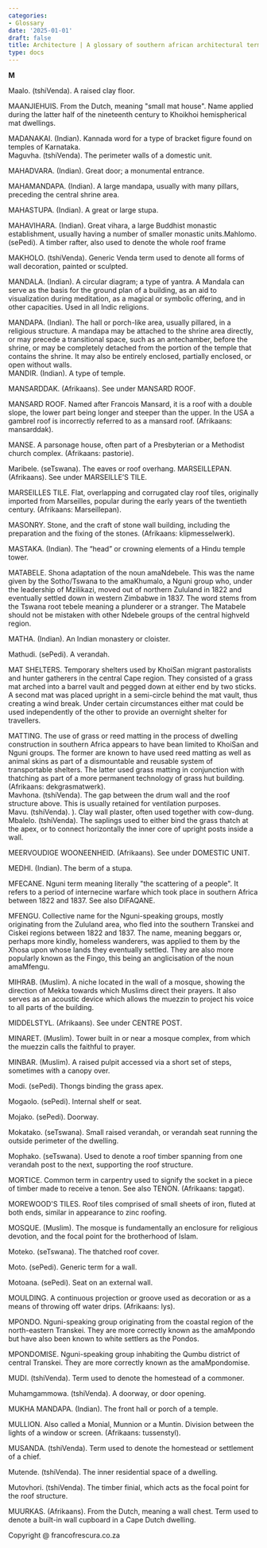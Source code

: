 ```yaml
---
categories:
- Glossary
date: '2025-01-01'
draft: false
title: Architecture | A glossary of southern african architectural terms
type: docs
---
```


**M**

Maalo. (tshiVenda). A raised clay floor.

MAANJIEHUIS. From the Dutch, meaning "small mat house". Name applied during the latter half of the nineteenth century to Khoikhoi hemispherical mat dwellings.

MADANAKAI. (Indian). Kannada word for a type of bracket figure found on temples of Karnataka.  
Maguvha. (tshiVenda). The perimeter walls of a domestic unit.

MAHADVARA. (Indian). Great door; a monumental entrance.

MAHAMANDAPA. (Indian). A large mandapa, usually with many pillars, preceding the central shrine area.

MAHASTUPA. (Indian). A great or large stupa.

MAHAVIHARA. (Indian). Great vihara, a large Buddhist monastic establishment, usually having a number of smaller monastic units.Mahlomo. (sePedi). A timber rafter, also used to denote the whole roof frame

MAKHOLO. (tshiVenda). Generic Venda term used to denote all forms of wall decoration, painted or sculpted.

MANDALA. (Indian). A circular diagram; a type of yantra. A Mandala can serve as the basis for the ground plan of a building, as an aid to visualization during meditation, as a magical or symbolic offering, and in other capacities. Used in all Indic religions.

MANDAPA. (Indian). The hall or porch-like area, usually pillared, in a religious structure. A mandapa may be attached to the shrine area directly, or may precede a transitional space, such as an antechamber, before the shrine, or may be completely detached from the portion of the temple that contains the shrine. It may also be entirely enclosed, partially enclosed, or open without walls.  
MANDIR. (Indian). A type of temple.

MANSARDDAK. (Afrikaans). See under MANSARD ROOF.

MANSARD ROOF. Named after Francois Mansard, it is a roof with a double slope, the lower part being longer and steeper than the upper. In the USA a gambrel roof is incorrectly referred to as a mansard roof. (Afrikaans: mansarddak).

MANSE. A parsonage house, often part of a Presbyterian or a Methodist church complex. (Afrikaans: pastorie). 

Maribele. (seTswana). The eaves or roof overhang. MARSEILLEPAN. (Afrikaans). See under MARSEILLE’S TILE.

MARSEILLES TILE. Flat, overlapping and corrugated clay roof tiles, originally imported from Marseilles, popular during the early years of the twentieth century. (Afrikaans: Marseillepan).

MASONRY. Stone, and the craft of stone wall building, including the preparation and the fixing of the stones. (Afrikaans: klipmesselwerk).

MASTAKA. (Indian). The “head” or crowning elements of a Hindu temple tower.

MATABELE. Shona adaptation of the noun amaNdebele. This was the name given by the Sotho/Tswana to the amaKhumalo, a Nguni group who, under the leadership of Mzilikazi, moved out of northern Zululand in 1822 and eventually settled down in western Zimbabwe in 1837. The word stems from the Tswana root tebele meaning a plunderer or a stranger. The Matabele should not be mistaken with other Ndebele groups of the central highveld region.

MATHA. (Indian). An Indian monastery or cloister.

Mathudi. (sePedi). A verandah.

MAT SHELTERS. Temporary shelters used by KhoiSan migrant pastoralists and hunter gatherers in the central Cape region. They consisted of a grass mat arched into a barrel vault and pegged down at either end by two sticks. A second mat was placed upright in a semi-circle behind the mat vault, thus creating a wind break. Under certain circumstances either mat could be used independently of the other to provide an overnight shelter for travellers.

MATTING. The use of grass or reed matting in the process of dwelling construction in southern Africa appears to have bean limited to KhoiSan and Nguni groups. The former are known to have used reed matting as well as animal skins as part of a dismountable and reusable system of transportable shelters. The latter used grass matting in conjunction with thatching as part of a more permanent technology of grass hut building. (Afrikaans: dekgrasmatwerk).  
Mavhona. (tshiVenda). The gap between the drum wall and the roof structure above. This is usually retained for ventilation purposes.  
Mavu. (tshiVenda). ). Clay wall plaster, often used together with cow-dung.  
Mbalelo. (tshiVenda). The saplings used to either bind the grass thatch at the apex, or to connect horizontally the inner core of upright posts inside a wall.

MEERVOUDIGE WOONEENHEID. (Afrikaans). See under DOMESTIC UNIT.

MEDHI. (Indian). The berm of a stupa.

MFECANE. Nguni term meaning literally "the scattering of a people". It refers to a period of internecine warfare which took place in southern Africa between 1822 and 1837. See also DIFAQANE.

MFENGU. Collective name for the Nguni-speaking groups, mostly originating from the Zululand area, who fled into the southern Transkei and Ciskei regions between 1822 and 1837. The name, meaning beggars or, perhaps more kindly, homeless wanderers, was applied to them by the Xhosa upon whose lands they eventually settled. They are also more popularly known as the Fingo, this being an anglicisation of the noun amaMfengu.

MIHRAB. (Muslim). A niche located in the wall of a mosque, showing the direction of Mekka towards which Muslims direct their prayers. It also serves as an acoustic device which allows the muezzin to project his voice to all parts of the building.

MIDDELSTYL. (Afrikaans). See under CENTRE POST.

MINARET. (Muslim). Tower built in or near a mosque complex, from which the muezzin calls the faithful to prayer.

MINBAR. (Muslim). A raised pulpit accessed via a short set of steps, sometimes with a canopy over.

Modi. (sePedi). Thongs binding the grass apex.

Mogaolo. (sePedi). Internal shelf or seat.

Mojako. (sePedi). Doorway.

Mokatako. (seTswana). Small raised verandah, or verandah seat running the outside perimeter of the dwelling.

Mophako. (seTswana). Used to denote a roof timber spanning from one verandah post to the next, supporting the roof structure.

MORTICE. Common term in carpentry used to signify the socket in a piece of timber made to receive a tenon. See also TENON. (Afrikaans: tapgat).

MOREWOOD'S TILES. Roof tiles comprised of small sheets of iron, fluted at both ends, similar in appearance to zinc roofing.

MOSQUE. (Muslim). The mosque is fundamentally an enclosure for religious devotion, and the focal point for the brotherhood of Islam.

Moteko. (seTswana). The thatched roof cover.

Moto. (sePedi). Generic term for a wall.

Motoana. (sePedi). Seat on an external wall.

MOULDING. A continuous projection or groove used as decoration or as a means of throwing off water drips. (Afrikaans: lys).

MPONDO. Nguni-speaking group originating from the coastal region of the north-eastern Transkei. They are more correctly known as the amaMpondo but have also been known to white settlers as the Pondos.

MPONDOMISE. Nguni-speaking group inhabiting the Qumbu district of central Transkei. They are more correctly known as the amaMpondomise.

MUDI. (tshiVenda). Term used to denote the homestead of a commoner.

Muhamgammowa. (tshiVenda). A doorway, or door opening.

MUKHA MANDAPA. (Indian). The front hall or porch of a temple.

MULLION. Also called a Monial, Munnion or a Muntin. Division between the lights of a window or screen. (Afrikaans: tussenstyl).

MUSANDA. (tshiVenda). Term used to denote the homestead or settlement of a chief.

Mutende. (tshiVenda). The inner residential space of a dwelling.

Mutovhori. (tshiVenda). The timber finial, which acts as the focal point for the roof structure.

MUURKAS. (Afrikaans). From the Dutch, meaning a wall chest. Term used to denote a built-in wall cupboard in a Cape Dutch dwelling.

Copyright @ francofrescura.co.za